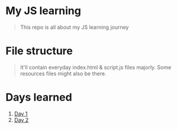 # My JS learning

> This repo is all about my JS learning journey  

# File structure

> It'll contain everyday index.html & script.js files majorly. Some resources files might also be there.  

# Days learned

1. [Day 1](Day1/js/script.js)
2. [Day 2](Day2/js/script.js)
